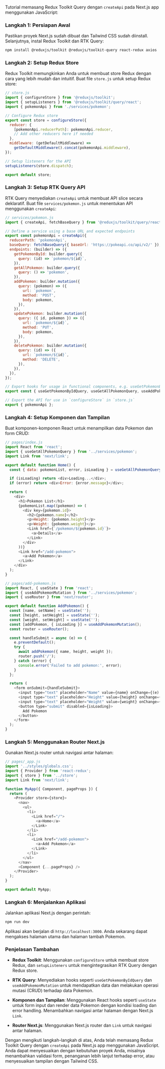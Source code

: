 Tutorial memasang Redux Toolkit Query dengan `createApi` pada Next.js app menggunakan JavaScript:

### Langkah 1: Persiapan Awal

Pastikan proyek Next.js sudah dibuat dan Tailwind CSS sudah diinstall. Selanjutnya, instal Redux Toolkit dan RTK Query:

```bash
npm install @reduxjs/toolkit @reduxjs/toolkit-query react-redux axios
```

### Langkah 2: Setup Redux Store

Redux Toolkit memungkinkan Anda untuk membuat store Redux dengan cara yang lebih mudah dan intuitif. Buat file `store.js` untuk setup Redux store:

```javascript
// store.js
import { configureStore } from '@reduxjs/toolkit';
import { setupListeners } from '@reduxjs/toolkit/query/react';
import { pokemonApi } from './services/pokemon';

// Configure Redux store
export const store = configureStore({
  reducer: {
    [pokemonApi.reducerPath]: pokemonApi.reducer,
    // Add other reducers here if needed
  },
  middleware: (getDefaultMiddleware) =>
    getDefaultMiddleware().concat(pokemonApi.middleware),
});

// Setup listeners for the API
setupListeners(store.dispatch);

export default store;
```

### Langkah 3: Setup RTK Query API

RTK Query menyediakan `createApi` untuk membuat API slice secara deklaratif. Buat file `services/pokemon.js` untuk menentukan API menggunakan `createApi`:

```javascript
// services/pokemon.js
import { createApi, fetchBaseQuery } from '@reduxjs/toolkit/query/react';

// Define a service using a base URL and expected endpoints
export const pokemonApi = createApi({
  reducerPath: 'pokemonApi',
  baseQuery: fetchBaseQuery({ baseUrl: 'https://pokeapi.co/api/v2/' }),
  endpoints: (builder) => ({
    getPokemonById: builder.query({
      query: (id) => `pokemon/${id}`,
    }),
    getAllPokemon: builder.query({
      query: () => 'pokemon',
    }),
    addPokemon: builder.mutation({
      query: (pokemon) => ({
        url: `pokemon`,
        method: 'POST',
        body: pokemon,
      }),
    }),
    updatePokemon: builder.mutation({
      query: ({ id, pokemon }) => ({
        url: `pokemon/${id}`,
        method: 'PUT',
        body: pokemon,
      }),
    }),
    deletePokemon: builder.mutation({
      query: (id) => ({
        url: `pokemon/${id}`,
        method: 'DELETE',
      }),
    }),
  }),
});

// Export hooks for usage in functional components, e.g. useGetPokemonByIdQuery, useAddPokemonMutation, etc.
export const { useGetPokemonByIdQuery, useGetAllPokemonQuery, useAddPokemonMutation, useUpdatePokemonMutation, useDeletePokemonMutation } = pokemonApi;

// Export the API for use in `configureStore` in `store.js`
export { pokemonApi };
```

### Langkah 4: Setup Komponen dan Tampilan

Buat komponen-komponen React untuk menampilkan data Pokemon dan form CRUD:

```javascript
// pages/index.js
import React from 'react';
import { useGetAllPokemonQuery } from '../services/pokemon';
import Link from 'next/link';

export default function Home() {
  const { data: pokemonList, error, isLoading } = useGetAllPokemonQuery();

  if (isLoading) return <div>Loading...</div>;
  if (error) return <div>Error: {error.message}</div>;

  return (
    <div>
      <h1>Pokemon List</h1>
      {pokemonList.map((pokemon) => (
        <div key={pokemon.id}>
          <h2>{pokemon.name}</h2>
          <p>Height: {pokemon.height}</p>
          <p>Weight: {pokemon.weight}</p>
          <Link href={`/pokemon/${pokemon.id}`}>
            <a>Details</a>
          </Link>
        </div>
      ))}
      <Link href="/add-pokemon">
        <a>Add Pokemon</a>
      </Link>
    </div>
  );
}
```

```javascript
// pages/add-pokemon.js
import React, { useState } from 'react';
import { useAddPokemonMutation } from '../services/pokemon';
import { useRouter } from 'next/router';

export default function AddPokemon() {
  const [name, setName] = useState('');
  const [height, setHeight] = useState('');
  const [weight, setWeight] = useState('');
  const [addPokemon, { isLoading }] = useAddPokemonMutation();
  const router = useRouter();

  const handleSubmit = async (e) => {
    e.preventDefault();
    try {
      await addPokemon({ name, height, weight });
      router.push('/');
    } catch (error) {
      console.error('Failed to add pokemon:', error);
    }
  };

  return (
    <form onSubmit={handleSubmit}>
      <input type="text" placeholder="Name" value={name} onChange={(e) => setName(e.target.value)} required />
      <input type="text" placeholder="Height" value={height} onChange={(e) => setHeight(e.target.value)} required />
      <input type="text" placeholder="Weight" value={weight} onChange={(e) => setWeight(e.target.value)} required />
      <button type="submit" disabled={isLoading}>
        Add Pokemon
      </button>
    </form>
  );
}
```

### Langkah 5: Menggunakan Router Next.js

Gunakan Next.js router untuk navigasi antar halaman:

```javascript
// pages/_app.js
import '../styles/globals.css';
import { Provider } from 'react-redux';
import { store } from '../store';
import Link from 'next/link';

function MyApp({ Component, pageProps }) {
  return (
    <Provider store={store}>
      <nav>
        <ul>
          <li>
            <Link href="/">
              <a>Home</a>
            </Link>
          </li>
          <li>
            <Link href="/add-pokemon">
              <a>Add Pokemon</a>
            </Link>
          </li>
        </ul>
      </nav>
      <Component {...pageProps} />
    </Provider>
  );
}

export default MyApp;
```

### Langkah 6: Menjalankan Aplikasi

Jalankan aplikasi Next.js dengan perintah:

```bash
npm run dev
```

Aplikasi akan berjalan di `http://localhost:3000`. Anda sekarang dapat mengakses halaman utama dan halaman tambah Pokemon.

### Penjelasan Tambahan

- **Redux Toolkit**: Menggunakan `configureStore` untuk membuat store Redux, dan `setupListeners` untuk mengintegrasikan RTK Query dengan Redux store.
  
- **RTK Query**: Menyediakan hooks seperti `useGetPokemonByIdQuery` dan `useAddPokemonMutation` untuk mendapatkan data dan melakukan operasi mutasi (CRUD) terhadap data Pokemon.

- **Komponen dan Tampilan**: Menggunakan React hooks seperti `useState` untuk form input dan render data Pokemon dengan kondisi loading dan error handling. Menambahkan navigasi antar halaman dengan Next.js `Link`.

- **Router Next.js**: Menggunakan Next.js router dan `Link` untuk navigasi antar halaman.

Dengan mengikuti langkah-langkah di atas, Anda telah memasang Redux Toolkit Query dengan `createApi` pada Next.js app menggunakan JavaScript. Anda dapat menyesuaikan dengan kebutuhan proyek Anda, misalnya menambahkan validasi form, penanganan lebih lanjut terhadap error, atau menyesuaikan tampilan dengan Tailwind CSS.
